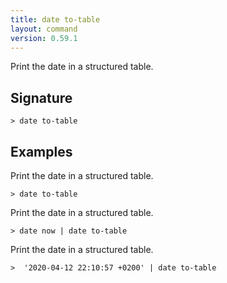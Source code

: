 ```yaml
---
title: date to-table
layout: command
version: 0.59.1
---
```


Print the date in a structured table.

## Signature

```> date to-table ```

## Examples

Print the date in a structured table.
```shell
> date to-table
```

Print the date in a structured table.
```shell
> date now | date to-table
```

Print the date in a structured table.
```shell
>  '2020-04-12 22:10:57 +0200' | date to-table
```

